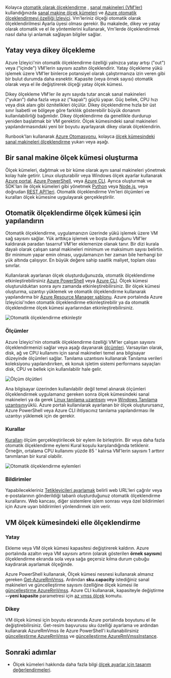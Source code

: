 Kolayca [otomatik olarak ölçeklendirme](../articles/monitoring-and-diagnostics/insights-autoscale-best-practices.md) , [sanal makineleri (VM'ler)](../articles/virtual-machines/windows/overview.md) kullandığınızda [sanal makine ölçek kümeleri](../articles/virtual-machine-scale-sets/virtual-machine-scale-sets-overview.md) ve [Azure otomatik ölçeklendirmeyi özelliği İzleyici](../articles/monitoring-and-diagnostics/monitoring-overview-autoscale.md). Vm'leriniz ölçeği otomatik olarak ölçeklendirilmesi Ayarla üyesi olması gerekir. Bu makalede, dikey ve yatay olarak otomatik ve el ile yöntemlerini kullanarak, Vm'lerde ölçeklendirmek nasıl daha iyi anlamak sağlayan bilgiler sağlar.

## <a name="horizontal-or-vertical-scaling"></a>Yatay veya dikey ölçekleme

Azure İzleyici'nin otomatik ölçeklendirme özelliği yalnızca yatay artışı ("out") veya ("içinde") VM'lerin sayısını azaltın ölçeklendirir. Yatay ölçekleme yükü işlemek üzere VM'ler binlerce potansiyel olarak çalıştırmanıza izin veren gibi bir bulut durumda daha esnektir. Kapasite (veya örnek sayısı) otomatik olarak veya el ile değiştirerek ölçeği yatay ölçek kümesi. 

Dikey ölçekleme VM'ler ile aynı sayıda tutar ancak sanal makineleri ("yukarı") daha fazla veya az ("kapalı") güçlü yapar. Güç bellek, CPU hızı veya disk alanı gibi öznitelikleri ölçülür. Dikey ölçeklendirme hızla bir üst sınır İsabetli ve bölgeye göre farklılık gösterebilir büyük donanım kullanılabilirliği bağımlıdır. Dikey ölçeklendirme da genellikle durdurup yeniden başlatmak bir VM gerektirir. Ölçek kümesindeki sanal makineleri yapılandırmasındaki yeni bir boyutu ayarlayarak dikey olarak ölçeklendirin.

Runbook'ları kullanarak [Azure Otomasyonu](../articles/automation/automation-intro.md), kolayca [ölçek kümesindeki sanal makineleri ölçeklendirme](../articles/virtual-machine-scale-sets/virtual-machine-scale-sets-vertical-scale-reprovision.md) yukarı veya aşağı.

## <a name="create-a-virtual-machine-scale-set"></a>Bir sanal makine ölçek kümesi oluşturma

Ölçek kümeleri, dağıtmak ve bir küme olarak aynı sanal makineleri yönetmek kolay hale getirir. Linux oluşturabilir veya Windows ölçek ayarlar kullanarak [Azure portal](../articles/virtual-machine-scale-sets/virtual-machine-scale-sets-portal-create.md), [Azure PowerShell](../articles/virtual-machines/windows/tutorial-create-vmss.md), veya [Azure CLI](../articles/virtual-machines/linux/tutorial-create-vmss.md). Ayrıca oluşturmak ve SDK'ları ile ölçek kümeleri gibi yönetmek [Python](/develop/python) veya [Node.js](/nodejs/azure), veya doğrudan [REST API'leri](/rest/api/compute/virtualmachinescalesets). Otomatik ölçeklendirme Vm'leri ölçümleri ve kuralları ölçek kümesine uygulayarak gerçekleştirilir.

## <a name="configure-autoscale-for-a-scale-set"></a>Otomatik ölçeklendirme ölçek kümesi için yapılandırın

Otomatik ölçeklendirme, uygulamanızın üzerinde yükü işlemek üzere VM sağ sayısını sağlar. Yük arttıkça işlemek ve boşta durduğunu VM'ler kaldırarak paradan tasarruf VM'ler eklemenize olanak tanır. Bir dizi kurala dayalı olarak çalışan sanal makineleri minimum ve maksimum sayısı belirtin. Bir minimum yapar emin olması, uygulamanızın her zaman bile herhangi bir yük altında çalışıyor. En büyük değere sahip saatlik maliyet, toplam olası sınırlar.

Kullanılarak ayarlanan ölçek oluşturduğunuzda, otomatik ölçeklendirme etkinleştirebilirsiniz [Azure PowerShell](../articles/monitoring-and-diagnostics/insights-powershell-samples.md#create-and-manage-autoscale-settings) veya [Azure CLI](https://docs.microsoft.com/cli/azure/monitor/autoscale-settings). Ölçek kümesi oluşturulduktan sonra aynı zamanda etkinleştirebilirsiniz. Bir ölçek kümesi oluşturma, uzantıyı yüklemek ve otomatik ölçeklendirme kullanarak yapılandırma bir [Azure Resource Manager şablonu](../articles/virtual-machine-scale-sets/virtual-machine-scale-sets-windows-autoscale.md). Azure portalında Azure İzleyicisi'nden otomatik ölçeklendirme etkinleştirebilir ya da otomatik ölçeklendirme ölçek kümesi ayarlarından etkinleştirebilirsiniz.

![Otomatik ölçeklendirme etkinleştir](./media/virtual-machines-autoscale/virtual-machines-autoscale-enable.png)
 
### <a name="metrics"></a>Ölçümler

Azure İzleyici'nin otomatik ölçeklendirme özelliği VM'ler çalışan sayısını ölçeklendirmenizi sağlar veya aşağı dayanarak [ölçümleri](../articles/monitoring-and-diagnostics/insights-autoscale-common-metrics.md). Varsayılan olarak, disk, ağ ve CPU kullanımı için sanal makineleri temel ana bilgisayar düzeyinde ölçümleri sağlar. Tanılama uzantısını kullanarak Tanılama verileri koleksiyonu yapılandırırken, ek konuk işletim sistemi performans sayaçları disk, CPU ve bellek için kullanılabilir hale gelir.

![Ölçüm ölçütleri](./media/virtual-machines-autoscale/virtual-machines-autoscale-criteria.png)

Ana bilgisayar üzerinden kullanılabilir değil temel alınarak ölçümleri ölçeklendirmek uygulamanız gereken sonra ölçek kümesindeki sanal makineleri ya da gerek [Linux tanılama uzantısını](../articles/virtual-machines/linux/diagnostic-extension.md) veya [Windows Tanılama uzantısını](../articles/virtual-machines/windows/ps-extensions-diagnostics.md)yüklü. Azure portalı kullanılarak ayarlanan bir ölçek oluşturursanız, Azure PowerShell veya Azure CLI ihtiyacınız tanılama yapılandırması ile uzantıyı yüklemek için de gerekir.
 
### <a name="rules"></a>Kurallar

[Kuralları](../articles/monitoring-and-diagnostics/monitoring-autoscale-scale-by-custom-metric.md) ölçüm gerçekleştirilecek bir eylem ile birleştirin. Bir veya daha fazla otomatik ölçeklendirme eylemi Kural koşulu karşılandığında tetiklenir. Örneğin, ortalama CPU kullanımı yüzde 85 ' kalırsa VM'lerin sayısını 1 arttırır tanımlanan bir kural olabilir.

![Otomatik ölçeklendirme eylemleri](./media/virtual-machines-autoscale/virtual-machines-autoscale-actions.png)
 
### <a name="notifications"></a>Bildirimler

Yapabilecekleriniz [Tetikleyicileri ayarlamak](../articles/monitoring-and-diagnostics/insights-autoscale-to-webhook-email.md) belirli web URL'leri çağrılır veya e-postalarının gönderildiği tabanlı oluşturduğunuz otomatik ölçeklendirme kurallarını. Web kancası, diğer sistemlere işlem sonrası veya özel bildirimleri için Azure uyarı bildirimleri yönlendirmek izin verir.

## <a name="manually-scale-vms-in-a-scale-set"></a>VM ölçek kümesindeki elle ölçeklendirme

### <a name="horizontal"></a>Yatay

Ekleme veya VM ölçek kümesi kapasitesi değiştirerek kaldırın. Azure portalında azaltın veya VM sayısını artırın (olarak gösterilen **örnek sayısını**) ölçeklendirme ekranda sola veya sağa geçersiz kılma durum çubuğu kaydırarak ayarlamak ölçeğinde.

Azure PowerShell kullanarak, Ölçek kümesi nesnesi kullanarak almanız gereken [Get-AzureRmVmss](https://docs.microsoft.com/powershell/module/azurerm.compute/get-azurermvmss). Ardından **sku.capacity** istediğiniz sanal makineleri ve güncelleştirme sayısını özelliğine ölçek kümesi ile [güncelleştirme AzureRmVmss](https://docs.microsoft.com/powershell/module/azurerm.compute/update-azurermvmss). Azure CLI kullanarak, kapasiteyle değiştirme **--yeni kapasite** parametresi için [az vmss ölçek](https://docs.microsoft.com/cli/azure/vmss#scale) komutu.

### <a name="vertical"></a>Dikey

VM ölçek kümesi için boyutu ekranında Azure portalında boyutunu el ile değiştirebilirsiniz. Get-resim başvurusu sku özelliği ayarlama ve ardından kullanarak AzureRmVmss ile Azure PowerShell'i kullanabilirsiniz [güncelleştirme AzureRmVmss](https://docs.microsoft.com/powershell/module/azurerm.compute/update-azurermvmss) ve [güncelleştirme AzureRmVmssInstance](https://docs.microsoft.com/powershell/module/azurerm.compute/update-azurermvmssinstance).

## <a name="next-steps"></a>Sonraki adımlar

- Ölçek kümeleri hakkında daha fazla bilgi [ölçek ayarlar için tasarım değerlendirmeleri](../articles/virtual-machine-scale-sets/virtual-machine-scale-sets-design-overview.md).

